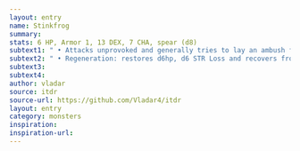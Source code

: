 ```yaml
---
layout: entry
name: Stinkfrog
summary:
stats: 6 HP, Armor 1, 13 DEX, 7 CHA, spear (d8)
subtext1: " • Attacks unprovoked and generally tries to lay an ambush for their targets. Amphibious and able to hop several times their own height. Natural animals show a strong animosity towards Stinkfrogs and will attack them in an attempt to drive them away."
subtext2: " • Regeneration: restores d6hp, d6 STR Loss and recovers from Critical Damage at the start of each turn. The regeneration does not work if the Troll has taken Acid or Fire damage on the previous turn."
subtext3:
subtext4:
author: vladar
source: itdr
source-url: https://github.com/Vladar4/itdr
layout: entry
category: monsters
inspiration:
inspiration-url:
---
```


